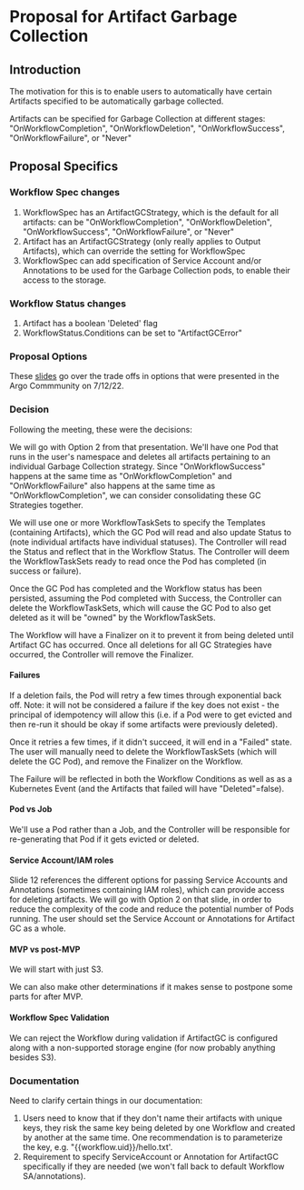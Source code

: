 # Proposal for Artifact Garbage Collection

## Introduction
The motivation for this is to enable users to automatically have certain Artifacts specified to be automatically garbage collected. 

Artifacts can be specified for Garbage Collection at different stages: "OnWorkflowCompletion", "OnWorkflowDeletion", "OnWorkflowSuccess", "OnWorkflowFailure", or "Never"

## Proposal Specifics

### Workflow Spec changes
1. WorkflowSpec has an ArtifactGCStrategy, which is the default for all artifacts: can be "OnWorkflowCompletion", "OnWorkflowDeletion", "OnWorkflowSuccess", "OnWorkflowFailure", or "Never"
2. Artifact has an ArtifactGCStrategy (only really applies to Output Artifacts), which can override the setting for WorkflowSpec
3. WorkflowSpec can add specification of Service Account and/or Annotations to be used for the Garbage Collection pods, to enable their access to the storage.

### Workflow Status changes
1. Artifact has a boolean 'Deleted' flag
2. WorkflowStatus.Conditions can be set to "ArtifactGCError"

### Proposal Options

These [slides](../assets/artifact-gc-proposal.pptx) go over the trade offs in options that were presented in the Argo Commmunity on 7/12/22.

### Decision

Following the meeting, these were the decisions:

We will go with Option 2 from that presentation. We'll have one Pod that runs in the user's namespace and deletes all artifacts pertaining to an individual Garbage Collection strategy. Since "OnWorkflowSuccess" happens at the same time as "OnWorkflowCompletion" and "OnWorkflowFailure" also happens at the same time as "OnWorkflowCompletion", we can consider consolidating these GC Strategies together. 

We will use one or more WorkflowTaskSets to specify the Templates (containing Artifacts), which the GC Pod will read and also update Status to (note individual artifacts have individual statuses). The Controller will read the Status and reflect that in the Workflow Status. The Controller will deem the WorkflowTaskSets ready to read once the Pod has completed (in success or failure).

Once the GC Pod has completed and the Workflow status has been persisted, assuming the Pod completed with Success, the Controller can delete the WorkflowTaskSets, which will cause the GC Pod to also get deleted as it will be "owned" by the WorkflowTaskSets.

The Workflow will have a Finalizer on it to prevent it from being deleted until Artifact GC has occurred. Once all deletions for all GC Strategies have occurred, the Controller will remove the Finalizer.

#### Failures

If a deletion fails, the Pod will retry a few times through exponential back off. Note: it will not be considered a failure if the key does not exist - the principal of idempotency will allow this (i.e. if a Pod were to get evicted and then re-run it should be okay if some artifacts were previously deleted).

Once it retries a few times, if it didn't succeed, it will end in a "Failed" state. The user will manually need to delete the WorkflowTaskSets (which will delete the GC Pod), and remove the Finalizer on the Workflow.

The Failure will be reflected in both the Workflow Conditions as well as as a Kubernetes Event (and the Artifacts that failed will have "Deleted"=false).

#### Pod vs Job

We'll use a Pod rather than a Job, and the Controller will be responsible for re-generating that Pod if it gets evicted or deleted.

#### Service Account/IAM roles

Slide 12 references the different options for passing Service Accounts and Annotations (sometimes containing IAM roles), which can provide access for deleting artifacts. We will go with Option 2 on that slide, in order to reduce the complexity of the code and reduce the potential number of Pods running. The user should set the Service Account or Annotations for Artifact GC as a whole.

#### MVP vs post-MVP

We will start with just S3. 

We can also make other determinations if it makes sense to postpone some parts for after MVP.

#### Workflow Spec Validation

We can reject the Workflow during validation if ArtifactGC is configured along with a non-supported storage engine (for now probably anything besides S3).


### Documentation

Need to clarify certain things in our documentation:
1. Users need to know that if they don't name their artifacts with unique keys, they risk the same key being deleted by one Workflow and created by another at the same time. One recommendation is to parameterize the key, e.g. "{{workflow.uid}}/hello.txt'.
2. Requirement to specify ServiceAccount or Annotation for ArtifactGC specifically if they are needed (we won't fall back to default Workflow SA/annotations).


 
